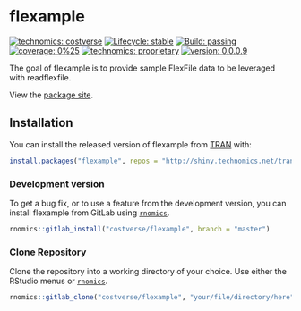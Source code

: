 
<!-- README.md is generated from README.Rmd. Please edit that file -->

# flexample

<!-- badges: start -->

[![technomics:
costverse](https://img.shields.io/badge/technomics-costverse-EAC435.svg)](https://gitlab.technomics.net/costverse)
[![Lifecycle:
stable](https://img.shields.io/badge/lifecycle-stable-brightgreen.svg)](https://www.tidyverse.org/lifecycle/#stable)
[![Build:
passing](https://img.shields.io/badge/build-passing-green.svg)](https://gitlab.technomics.net/costverse/readflexfile.git)
[![coverage:
0%25](https://img.shields.io/badge/coverage-0%25-blue.svg)]()
[![technomics:
proprietary](https://img.shields.io/badge/technomics-proprietary-00A0B2.svg)](https://gitlab.technomics.net/)
[![version:
0.0.0.9](https://img.shields.io/badge/version-0.0.0.9-blue.svg)]()
<!-- badges: end -->

The goal of flexample is to provide sample FlexFile data to be leveraged
with readflexfile.

View the [package
site](http://shiny.technomics.net/tran/www/docs/flexample).

## Installation

You can install the released version of flexample from
[TRAN](http://shiny.technomics.net/tran/www/home/)
with:

``` r
install.packages("flexample", repos = "http://shiny.technomics.net/tran")
```

### Development version

To get a bug fix, or to use a feature from the development version, you
can install flexample from GitLab using
[`rnomics`](http://shiny.technomics.net/tran/www/docs/rnomics/).

``` r
rnomics::gitlab_install("costverse/flexample", branch = "master")
```

### Clone Repository

Clone the repository into a working directory of your choice. Use either
the RStudio menus or
[`rnomics`](http://shiny.technomics.net/tran/www/docs/rnomics/).

``` r
rnomics::gitlab_clone("costverse/flexample", "your/file/directory/here")
```
